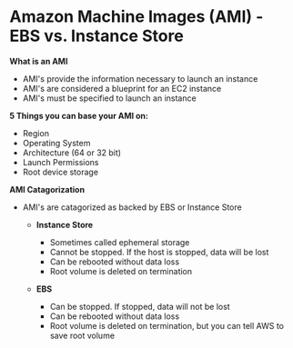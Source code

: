 # Amazon Machine Images (AMI) - EBS vs. Instance Store

**What is an AMI**

- AMI's provide the information necessary to launch an instance
- AMI's are considered a blueprint for an EC2 instance
- AMI's must be specified to launch an instance

**5 Things you can base your AMI on:**

- Region
- Operating System
- Architecture (64 or 32 bit)
- Launch Permissions
- Root device storage

**AMI Catagorization**

- AMI's are catagorized as backed by EBS or Instance Store

  - **Instance Store**

    - Sometimes called ephemeral storage
    - Cannot be stopped. If the host is stopped, data will be lost
    - Can be rebooted without data loss
    - Root volume is deleted on termination

  - **EBS**
  
    - Can be stopped. If stopped, data will not be lost
    - Can be rebooted without data loss
    - Root volume is deleted on termination, but you can tell AWS to save root volume

